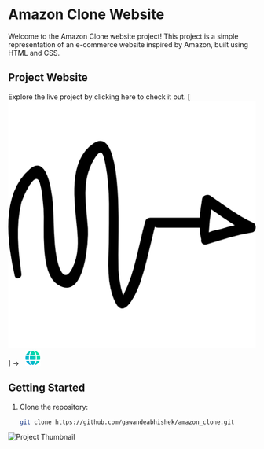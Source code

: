 # Amazon Clone Website

Welcome to the Amazon Clone website project! This project is a simple representation of an e-commerce website inspired by Amazon, built using HTML and CSS.

## Project Website

Explore the live project by clicking here to check it out. [![Project Icon](curved-right-arrow.png)] &#8594; &nbsp;&nbsp;[![Project Icon](web-icon.svg)](https://amazon-clone-010.onrender.com)


## Getting Started

1. Clone the repository:

   ```bash
   git clone https://github.com/gawandeabhishek/amazon_clone.git

![Project Thumbnail](amazon_clone.png)
